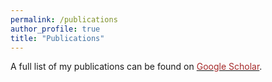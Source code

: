 ```yaml
---
permalink: /publications
author_profile: true
title: "Publications"
---
```


A full list of my publications can be found on <a href="https://scholar.google.com.au/citations?user=-Q__PYIAAAAJ&hl=en&oi=ao" target="_blank"><font color="brown">Google Scholar</font></a>.